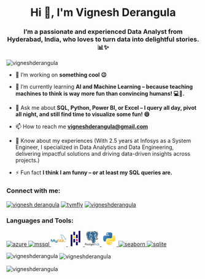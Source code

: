 <h1 align="center">Hi 👋, I'm Vignesh Derangula</h1>
<h3 align="center">I’m a passionate and experienced Data Analyst from Hyderabad, India, who loves to turn data into delightful stories. 📊✨</h3>

<p align="left"> <img src="https://komarev.com/ghpvc/?username=vigneshderangula&label=Profile%20views&color=0e75b6&style=flat" alt="vigneshderangula" /> </p>

- 🔭 I’m working on **something cool 😉**

- 🌱 I’m currently learning **AI and Machine Learning – because teaching machines to think is way more fun than convincing humans! 💻🧠.**

- 💬 Ask me about **SQL, Python, Power BI, or Excel – I query all day, pivot all night, and still find time to visualize some fun! 😄**

- 📫 How to reach me **vigneshderangula@gmail.com**

- 📄 Know about my experiences (With 2.5 years at Infosys as a System Engineer, I specialized in Data Analytics and Data Engineering, delivering impactful solutions and driving data-driven insights across projects.)

- ⚡ Fun fact **I think I am funny – or at least my SQL queries are.**

<h3 align="left">Connect with me:</h3>
<p align="left">
<a href="https://linkedin.com/in/vignesh derangula" target="blank"><img align="center" src="https://raw.githubusercontent.com/rahuldkjain/github-profile-readme-generator/master/src/images/icons/Social/linked-in-alt.svg" alt="vignesh derangula" height="30" width="40" /></a>
<a href="https://instagram.com/tymfly" target="blank"><img align="center" src="https://raw.githubusercontent.com/rahuldkjain/github-profile-readme-generator/master/src/images/icons/Social/instagram.svg" alt="tymfly" height="30" width="40" /></a>
<a href="https://www.leetcode.com/vigneshderangula" target="blank"><img align="center" src="https://raw.githubusercontent.com/rahuldkjain/github-profile-readme-generator/master/src/images/icons/Social/leet-code.svg" alt="vigneshderangula" height="30" width="40" /></a>
</p>

<h3 align="left">Languages and Tools:</h3>
<p align="left"> <a href="https://azure.microsoft.com/en-in/" target="_blank" rel="noreferrer"> <img src="https://www.vectorlogo.zone/logos/microsoft_azure/microsoft_azure-icon.svg" alt="azure" width="40" height="40"/> </a> <a href="https://www.microsoft.com/en-us/sql-server" target="_blank" rel="noreferrer"> <img src="https://www.svgrepo.com/show/303229/microsoft-sql-server-logo.svg" alt="mssql" width="40" height="40"/> </a> <a href="https://www.mysql.com/" target="_blank" rel="noreferrer"> <img src="https://raw.githubusercontent.com/devicons/devicon/master/icons/mysql/mysql-original-wordmark.svg" alt="mysql" width="40" height="40"/> </a> <a href="https://pandas.pydata.org/" target="_blank" rel="noreferrer"> <img src="https://raw.githubusercontent.com/devicons/devicon/2ae2a900d2f041da66e950e4d48052658d850630/icons/pandas/pandas-original.svg" alt="pandas" width="40" height="40"/> </a> <a href="https://www.postgresql.org" target="_blank" rel="noreferrer"> <img src="https://raw.githubusercontent.com/devicons/devicon/master/icons/postgresql/postgresql-original-wordmark.svg" alt="postgresql" width="40" height="40"/> </a> <a href="https://www.python.org" target="_blank" rel="noreferrer"> <img src="https://raw.githubusercontent.com/devicons/devicon/master/icons/python/python-original.svg" alt="python" width="40" height="40"/> </a> <a href="https://seaborn.pydata.org/" target="_blank" rel="noreferrer"> <img src="https://seaborn.pydata.org/_images/logo-mark-lightbg.svg" alt="seaborn" width="40" height="40"/> </a> <a href="https://www.sqlite.org/" target="_blank" rel="noreferrer"> <img src="https://www.vectorlogo.zone/logos/sqlite/sqlite-icon.svg" alt="sqlite" width="40" height="40"/> </a> </p>

<p><img align="left" src="https://github-readme-stats.vercel.app/api/top-langs?username=vigneshderangula&show_icons=true&locale=en&layout=compact" alt="vigneshderangula" /></p>

<p>&nbsp;<img align="center" src="https://github-readme-stats.vercel.app/api?username=vigneshderangula&show_icons=true&locale=en" alt="vigneshderangula" /></p>

<p><img align="center" src="https://github-readme-streak-stats.herokuapp.com/?user=vigneshderangula&" alt="vigneshderangula" /></p>
